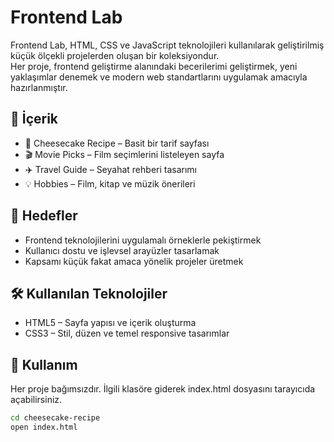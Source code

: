 # Frontend Lab

Frontend Lab, HTML, CSS ve JavaScript teknolojileri kullanılarak geliştirilmiş küçük ölçekli projelerden oluşan bir koleksiyondur.  
Her proje, frontend geliştirme alanındaki becerilerimi geliştirmek, yeni yaklaşımlar denemek ve modern web standartlarını uygulamak amacıyla hazırlanmıştır.

## 📂 İçerik

- 🍰 Cheesecake Recipe – Basit bir tarif sayfası
- 🎬 Movie Picks – Film seçimlerini listeleyen sayfa
- ✈️ Travel Guide – Seyahat rehberi tasarımı
- 💡 Hobbies – Film, kitap ve müzik önerileri

## 🎯 Hedefler

- Frontend teknolojilerini uygulamalı örneklerle pekiştirmek
- Kullanıcı dostu ve işlevsel arayüzler tasarlamak
- Kapsamı küçük fakat amaca yönelik projeler üretmek

## 🛠️ Kullanılan Teknolojiler

- HTML5 – Sayfa yapısı ve içerik oluşturma
- CSS3 – Stil, düzen ve temel responsive tasarımlar

## 🚀 Kullanım

Her proje bağımsızdır. İlgili klasöre giderek index.html dosyasını tarayıcıda açabilirsiniz.

```bash
cd cheesecake-recipe
open index.html
```

